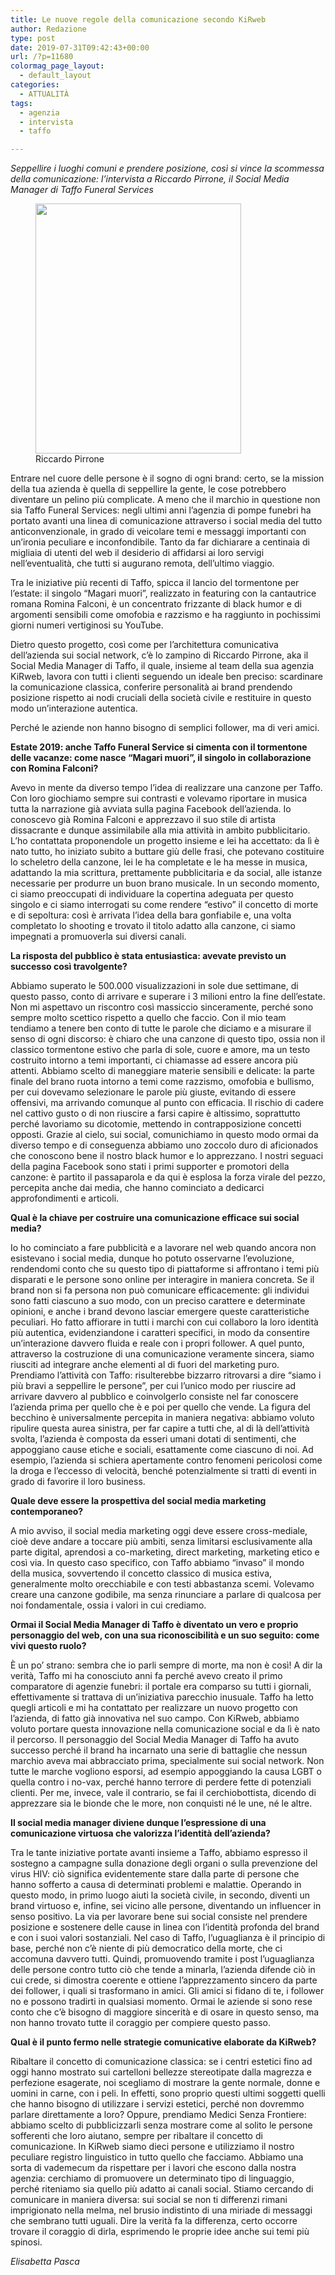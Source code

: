 ```yaml
---
title: Le nuove regole della comunicazione secondo KiRweb
author: Redazione
type: post
date: 2019-07-31T09:42:43+00:00
url: /?p=11680
colormag_page_layout:
  - default_layout
categories:
  - ATTUALITÀ
tags:
  - agenzia
  - intervista
  - taffo

---
```

<p class="Standard">
  <i>Seppellire i luoghi comuni e prendere posizione, così si vince la scommessa della comunicazione: l’intervista a Riccardo Pirrone, il Social Media Manager di Taffo Funeral Services</i>
</p>

<figure id="attachment_11681" aria-describedby="caption-attachment-11681" style="width: 329px" class="wp-caption alignleft"><img decoding="async" loading="lazy" class="wp-image-11681" src="https://progressonline.it/wp-content/uploads/2019/07/Taffo-247x300.jpg" alt="" width="329" height="400" /><figcaption id="caption-attachment-11681" class="wp-caption-text">Riccardo Pirrone</figcaption></figure>

<p class="Standard">
  Entrare nel cuore delle persone è il sogno di ogni brand: certo, se la mission della tua azienda è quella di seppellire la gente, le cose potrebbero diventare un pelino più complicate. A meno che il marchio in questione non sia Taffo Funeral Services: negli ultimi anni l’agenzia di pompe funebri ha portato avanti una linea di comunicazione attraverso i social media del tutto anticonvenzionale, in grado di veicolare temi e messaggi importanti con un’ironia peculiare e inconfondibile. Tanto da far dichiarare a centinaia di migliaia di utenti del web il desiderio di affidarsi ai loro servigi nell’eventualità, che tutti si augurano remota, dell’ultimo viaggio.
</p>

<p class="Standard">
  Tra le iniziative più recenti di Taffo, spicca il lancio del tormentone per l’estate: il singolo “Magari muori”, realizzato in featuring con la cantautrice romana Romina Falconi, è un concentrato frizzante di black humor e di argomenti sensibili come omofobia e razzismo e ha raggiunto in pochissimi giorni numeri vertiginosi su YouTube.
</p>

<p class="Standard">
  Dietro questo progetto, così come per l’architettura comunicativa dell’azienda sui social network, c’è lo zampino di Riccardo Pirrone, aka il Social Media Manager di Taffo, il quale, insieme al team della sua agenzia KiRweb, lavora con tutti i clienti seguendo un ideale ben preciso: scardinare la comunicazione classica, conferire personalità ai brand prendendo posizione rispetto ai nodi cruciali della società civile e restituire in questo modo un’interazione autentica.
</p>

<p class="Standard">
  Perché le aziende non hanno bisogno di semplici follower, ma di veri amici.
</p>

<p class="Standard">
  <b>Estate 2019: anche Taffo Funeral Service si cimenta con il tormentone delle vacanze: come nasce “Magari muori”, il singolo in collaborazione con Romina Falconi?</b>
</p>

<p class="Standard">
  Avevo in mente da diverso tempo l’idea di realizzare una canzone per Taffo. Con loro giochiamo sempre sui contrasti e volevamo riportare in musica tutta la narrazione già avviata sulla pagina Facebook dell’azienda. Io conoscevo già Romina Falconi e apprezzavo il suo stile di artista dissacrante e dunque assimilabile alla mia attività in ambito pubblicitario. L’ho contattata proponendole un progetto insieme e lei ha accettato: da lì è nato tutto, ho iniziato subito a buttare giù delle frasi, che potevano costituire lo scheletro della canzone, lei le ha completate e le ha messe in musica, adattando la mia scrittura, prettamente pubblicitaria e da social, alle istanze necessarie per produrre un buon brano musicale. In un secondo momento, ci siamo preoccupati di individuare la copertina adeguata per questo singolo e ci siamo interrogati su come rendere “estivo” il concetto di morte e di sepoltura: così è arrivata l’idea della bara gonfiabile e, una volta completato lo shooting e trovato il titolo adatto alla canzone, ci siamo impegnati a promuoverla sui diversi canali.
</p>

<p class="Standard">
  <b>La risposta del pubblico è stata entusiastica: avevate previsto un successo così travolgente?</b>
</p>

<p class="Standard">
  Abbiamo superato le 500.000 visualizzazioni in sole due settimane, di questo passo, conto di arrivare e superare i 3 milioni entro la fine dell’estate. Non mi aspettavo un riscontro così massiccio sinceramente, perché sono sempre molto scettico rispetto a quello che faccio. Con il mio team tendiamo a tenere ben conto di tutte le parole che diciamo e a misurare il senso di ogni discorso: è chiaro che una canzone di questo tipo, ossia non il classico tormentone estivo che parla di sole, cuore e amore, ma un testo costruito intorno a temi importanti, ci chiamasse ad essere ancora più attenti. Abbiamo scelto di maneggiare materie sensibili e delicate: la parte finale del brano ruota intorno a temi come razzismo, omofobia e bullismo, per cui dovevamo selezionare le parole più giuste, evitando di essere offensivi, ma arrivando comunque al punto con efficacia. Il rischio di cadere nel cattivo gusto o di non riuscire a farsi capire è altissimo, soprattutto perché lavoriamo su dicotomie, mettendo in contrapposizione concetti opposti. Grazie al cielo, sui social, comunichiamo in questo modo ormai da diverso tempo e di conseguenza abbiamo uno zoccolo duro di aficionados che conoscono bene il nostro black humor e lo apprezzano. I nostri seguaci della pagina Facebook sono stati i primi supporter e promotori della canzone: è partito il passaparola e da qui è esplosa la forza virale del pezzo, percepita anche dai media, che hanno cominciato a dedicarci approfondimenti e articoli.
</p>

<p class="Standard">
  <b>Qual è la chiave per costruire una comunicazione efficace sui social media?</b>
</p>

<p class="Standard">
  Io ho cominciato a fare pubblicità e a lavorare nel web quando ancora non esistevano i social media, dunque ho potuto osservarne l’evoluzione, rendendomi conto che su questo tipo di piattaforme si affrontano i temi più disparati e le persone sono online per interagire in maniera concreta. Se il brand non si fa persona non può comunicare efficacemente: gli individui sono fatti ciascuno a suo modo, con un preciso carattere e determinate opinioni, e anche i brand devono lasciar emergere queste caratteristiche peculiari. Ho fatto affiorare in tutti i marchi con cui collaboro la loro identità più autentica, evidenziandone i caratteri specifici, in modo da consentire un’interazione davvero fluida e reale con i propri follower. A quel punto, attraverso la costruzione di una comunicazione veramente sincera, siamo riusciti ad integrare anche elementi al di fuori del marketing puro. Prendiamo l’attività con Taffo: risulterebbe bizzarro ritrovarsi a dire “siamo i più bravi a seppellire le persone”, per cui l’unico modo per riuscire ad arrivare davvero al pubblico e coinvolgerlo consiste nel far conoscere l’azienda prima per quello che è e poi per quello che vende. La figura del becchino è universalmente percepita in maniera negativa: abbiamo voluto ripulire questa aurea sinistra, per far capire a tutti che, al di là dell’attività svolta, l’azienda è composta da esseri umani dotati di sentimenti, che appoggiano cause etiche e sociali, esattamente come ciascuno di noi. Ad esempio, l’azienda si schiera apertamente contro fenomeni pericolosi come la droga e l’eccesso di velocità, benché potenzialmente si tratti di eventi in grado di favorire il loro business.
</p>

<p class="Standard">
  <b>Quale deve essere la prospettiva del social media marketing contemporaneo?</b>
</p>

<p class="Standard">
  A mio avviso, il social media marketing oggi deve essere cross-mediale, cioè deve andare a toccare più ambiti, senza limitarsi esclusivamente alla parte digital, aprendosi a co-marketing, direct marketing, marketing etico e così via. In questo caso specifico, con Taffo abbiamo “invaso” il mondo della musica, sovvertendo il concetto classico di musica estiva, generalmente molto orecchiabile e con testi abbastanza scemi. Volevamo creare una canzone godibile, ma senza rinunciare a parlare di qualcosa per noi fondamentale, ossia i valori in cui crediamo.
</p>

<p class="Standard">
  <b>Ormai il Social Media Manager di Taffo è diventato un vero e proprio personaggio del web, con una sua riconoscibilità e un suo seguito: come vivi questo ruolo?</b>
</p>

<p class="Standard">
  È un po’ strano: sembra che io parli sempre di morte, ma non è così! A dir la verità, Taffo mi ha conosciuto anni fa perché avevo creato il primo comparatore di agenzie funebri: il portale era comparso su tutti i giornali, effettivamente si trattava di un’iniziativa parecchio inusuale. Taffo ha letto quegli articoli e mi ha contattato per realizzare un nuovo progetto con l’azienda, di fatto già innovativa nel suo campo. Con KiRweb, abbiamo voluto portare questa innovazione nella comunicazione social e da lì è nato il percorso. Il personaggio del Social Media Manager di Taffo ha avuto successo perché il brand ha incarnato una serie di battaglie che nessun marchio aveva mai abbracciato prima, specialmente sui social network. Non tutte le marche vogliono esporsi, ad esempio appoggiando la causa LGBT o quella contro i no-vax, perché hanno terrore di perdere fette di potenziali clienti. Per me, invece, vale il contrario, se fai il cerchiobottista, dicendo di apprezzare sia le bionde che le more, non conquisti né le une, né le altre.
</p>

<p class="Standard">
  <b>Il social media manager diviene dunque l’espressione di una comunicazione virtuosa che valorizza l’identità dell’azienda?</b>
</p>

<p class="Standard">
  Tra le tante iniziative portate avanti insieme a Taffo, abbiamo espresso il sostegno a campagne sulla donazione degli organi o sulla prevenzione del virus HIV: ciò significa evidentemente stare dalla parte di persone che hanno sofferto a causa di determinati problemi e malattie. Operando in questo modo, in primo luogo aiuti la società civile, in secondo, diventi un brand virtuoso e, infine, sei vicino alle persone, diventando un influencer in senso positivo. La via per lavorare bene sui social consiste nel prendere posizione e sostenere delle cause in linea con l’identità profonda del brand e con i suoi valori sostanziali. Nel caso di Taffo, l’uguaglianza è il principio di base, perché non c’è niente di più democratico della morte, che ci accomuna davvero tutti. Quindi, promuovendo tramite i post l’uguaglianza delle persone contro tutto ciò che tende a minarla, l’azienda difende ciò in cui crede, si dimostra coerente e ottiene l’apprezzamento sincero da parte dei follower, i quali si trasformano in amici. Gli amici si fidano di te, i follower no e possono tradirti in qualsiasi momento. Ormai le aziende si sono rese conto che c’è bisogno di maggiore sincerità e di osare in questo senso, ma non hanno trovato tutte il coraggio per compiere questo passo.
</p>

<p class="Standard">
  <b>Qual è il punto fermo nelle strategie comunicative elaborate da KiRweb?</b>
</p>

<p class="Standard">
  Ribaltare il concetto di comunicazione classica: se i centri estetici fino ad oggi hanno mostrato sui cartelloni bellezze stereotipate dalla magrezza e perfezione esagerate, noi scegliamo di mostrare la gente normale, donne e uomini in carne, con i peli. In effetti, sono proprio questi ultimi soggetti quelli che hanno bisogno di utilizzare i servizi estetici, perché non dovremmo parlare direttamente a loro? Oppure, prendiamo Medici Senza Frontiere: abbiamo scelto di pubblicizzarli senza mostrare come al solito le persone sofferenti che loro aiutano, sempre per ribaltare il concetto di comunicazione. In KiRweb siamo dieci persone e utilizziamo il nostro peculiare registro linguistico in tutto quello che facciamo. Abbiamo una sorta di vademecum da rispettare per i lavori che escono dalla nostra agenzia: cerchiamo di promuovere un determinato tipo di linguaggio, perché riteniamo sia quello più adatto ai canali social. Stiamo cercando di comunicare in maniera diversa: sui social se non ti differenzi rimani imprigionato nella melma, nel brusio indistinto di una miriade di messaggi che sembrano tutti uguali. Dire la verità fa la differenza, certo occorre trovare il coraggio di dirla, esprimendo le proprie idee anche sui temi più spinosi.
</p>

<p class="Standard">
  <em>Elisabetta Pasca</em>
</p>